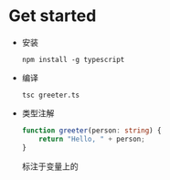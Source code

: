 # Get started

* 安装

  ```shell
  npm install -g typescript
  ```

* 编译

  ```shell
  tsc greeter.ts
  ```

* 类型注解

  ```typescript
  function greeter(person: string) {
      return "Hello, " + person;
  }
  ```

  标注于变量上的